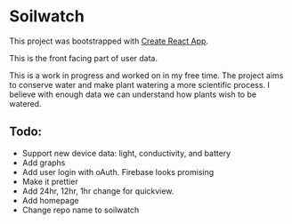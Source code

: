 # Soilwatch

This project was bootstrapped with [Create React App](https://github.com/facebookincubator/create-react-app).

This is the front facing part of user data.

This is a work in progress and worked on in my free time. The project aims to conserve water and make plant watering a more scientific process. I believe with enough data we can understand how plants wish to be watered.

## Todo:
* Support new device data: light, conductivity, and battery
* Add graphs
* Add user login with oAuth. Firebase looks promising
* Make it prettier
* Add 24hr, 12hr, 1hr change for quickview.
* Add homepage
* Change repo name to soilwatch

